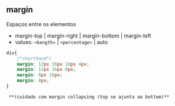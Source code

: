 ## margin

Espaços entre os elementos 

- margin-top | margin-right | margin-bottom | margin-left
- values: `<kength>` | `<percentage>` | auto

```css
div{
    /*shorthand*/
    margin: 12px 16px 10px 4px;
    margin: 12px 16px 0px;
    margin: 8px 16px;
    margin: 8px;
}
```
    
     **(cuidado com margin collapsing (top se ajunta ao bottom)**